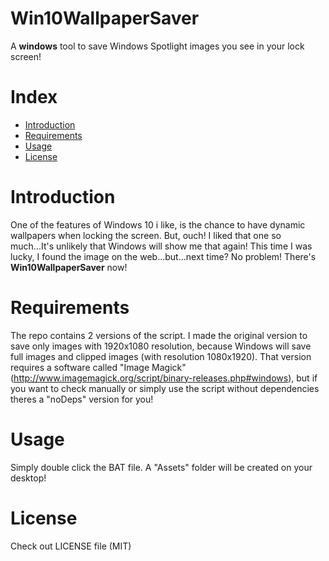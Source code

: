 Win10WallpaperSaver
============

A **windows** tool to save Windows Spotlight images you see in your lock screen!

# Index

  - [Introduction](#introduction)
  - [Requirements](#requirements)
  - [Usage](#usage)
  - [License](#license)

# Introduction

One of the features of Windows 10 i like, is the chance to have dynamic wallpapers when locking the screen.
But, ouch! I liked that one so much...It's unlikely that Windows will show me that again!
This time I was lucky, I found the image on the web...but...next time?
No problem! There's **Win10WallpaperSaver** now!

# Requirements

The repo contains 2 versions of the script.
I made the original version to save only images with 1920x1080 resolution, because Windows will save full images and clipped images (with resolution 1080x1920).
That version requires a software called "Image Magick" (http://www.imagemagick.org/script/binary-releases.php#windows), but if you want to check manually or simply use the script without dependencies theres a "noDeps" version for you!

# Usage

Simply double click the BAT file.
A "Assets" folder will be created on your desktop!

# License

Check out LICENSE file (MIT)